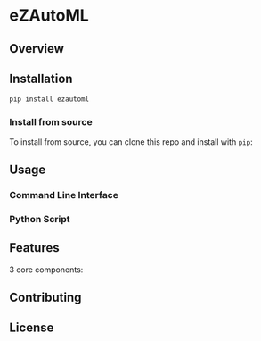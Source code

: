 # eZAutoML 

## Overview

## Installation 

```bash 
pip install ezautoml
```

### Install from source
To install from source, you can clone this repo and install with `pip`:

## Usage

### Command Line Interface 

### Python Script


## Features
3 core components:

## Contributing

## License 